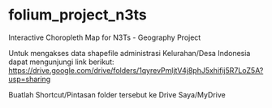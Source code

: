 # folium_project_n3ts
Interactive Choropleth Map for N3Ts - Geography Project

Untuk mengakses data shapefile administrasi Kelurahan/Desa Indonesia dapat mengunjungi link berikut:
https://drive.google.com/drive/folders/1qyrevPmljtV4j8phJ5xhifij5R7LoZ5A?usp=sharing

Buatlah Shortcut/Pintasan folder tersebut ke Drive Saya/MyDrive
